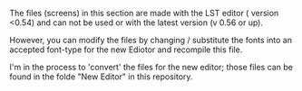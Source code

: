 The files (screens) in this section are made with the LST editor ( version <0.54) and can not be used or with
the latest version (v 0.56 or up).

However, you can modify the files by changing / substitute the fonts into an accepted font-type for the new Ediotor
and recompile this file.

I'm in the process to 'convert' the files for the new editor; those files can be found in the folde "New Editor"
in this repository.
